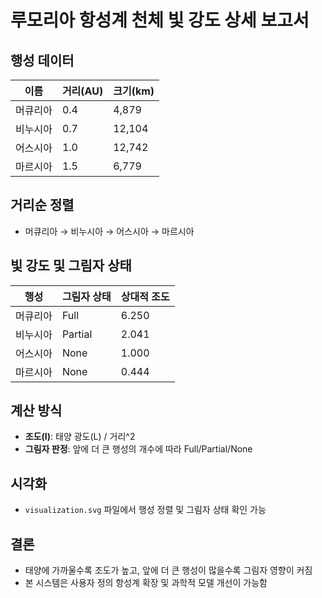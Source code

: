 # 루모리아 항성계 천체 빛 강도 상세 보고서

## 행성 데이터
| 이름      | 거리(AU) | 크기(km) |
|-----------|----------|----------|
| 머큐리아  | 0.4      | 4,879    |
| 비누시아  | 0.7      | 12,104   |
| 어스시아  | 1.0      | 12,742   |
| 마르시아  | 1.5      | 6,779    |

## 거리순 정렬
- 머큐리아 → 비누시아 → 어스시아 → 마르시아

## 빛 강도 및 그림자 상태
| 행성      | 그림자 상태 | 상대적 조도 |
|-----------|-------------|-------------|
| 머큐리아  | Full        | 6.250       |
| 비누시아  | Partial     | 2.041       |
| 어스시아  | None        | 1.000       |
| 마르시아  | None        | 0.444       |

## 계산 방식
- **조도(I)**: 태양 광도(L) / 거리^2
- **그림자 판정**: 앞에 더 큰 행성의 개수에 따라 Full/Partial/None

## 시각화
- `visualization.svg` 파일에서 행성 정렬 및 그림자 상태 확인 가능

## 결론
- 태양에 가까울수록 조도가 높고, 앞에 더 큰 행성이 많을수록 그림자 영향이 커짐
- 본 시스템은 사용자 정의 항성계 확장 및 과학적 모델 개선이 가능함
